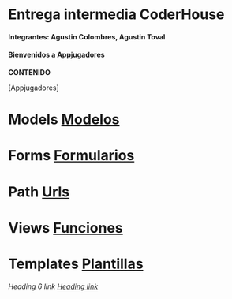 # Entrega intermedia CoderHouse
#### Integrantes: Agustin Colombres, Agustin Toval
#### Bienvenidos a Appjugadores


**CONTENIDO**

[Appjugadores]

# Models [Modelos](Appjugadores/models.py)
# Forms [Formularios](Appjugadores/forms.py)
# Path [Urls](Appjugadores/urls.py)
# Views [Funciones](Appjugadores/views.py)
# Templates [Plantillas](Appjugadores/plantilla/Appjugadores/)
###### Heading 6 link [Heading link](https://github.com/pandao/editor.md "Heading link")
